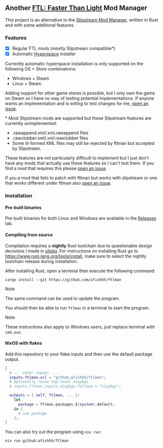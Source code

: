 ## Another [FTL: Faster Than Light](https://subsetgames.com/ftl.html) Mod Manager

This project is an alternative to the [Slipstream Mod Manager](https://github.com/Vhati/Slipstream-Mod-Manager), written in Rust and with some additional features.

### Features

- [x] Regular FTL mods (mostly Slipstream compatible*)
- [x] Automatic [Hyperspace](https://github.com/FTL-Hyperspace/FTL-Hyperspace) installer

Currently automatic hyperspace installation is only supported on the following OS + Store combinations:
- Windows + Steam
- Linux + Steam

Adding support for other game stores is possible, but I only own the game on Steam so I have no way of testing potential implementations. If anyone wants an implementation and is willing to test changes for me, [open an issue](https://github.com/afishhh/ftlman/issues/new).

\* Most Slipstream mods are supported but these Slipstream features are currently unimplemented:
- .rawappend.xml/.xml.rawappend files
- .rawclobber.xml/.xml.rawclobber files
- Some ill-formed XML files may still be rejected by ftlman but accepted by Slipstream.

These features are not particularly difficult to implement but I just don't have any mods that actually *use* these features so I can't test them. If you find a mod that requires this please [open an issue](https://github.com/afishhh/ftlman/issues/new).

If you a mod that fails to patch with ftlman but works with slipstream or one that works different under ftlman also [open an issue](https://github.com/afishhh/ftlman/issues/new).

### Installation

#### Pre-built binaries

Pre-built binaries for both Linux and Windows are available in the [Releases](https://github.com/afishhh/ftlman/releases) tab.

#### Compiling from source

Compilation requires a **nightly** Rust toolchain due to questionable design decisions I made in [silpkg](https://github.com/afishhh/silpkg).
For instructions on installing Rust go to https://www.rust-lang.org/tools/install, make sure to select the nightly toolchain release during installation.

After installing Rust, open a terminal then execute the following command:
```command
cargo install --git https://github.com/afishhh/ftlman
```

> [!NOTE]
> The same command can be used to update the program.

You should then be able to run `ftlman` in a terminal to start the program.

> [!NOTE]
> These instructions also apply to Windows users, just replace terminal with `cmd.exe`.

#### NixOS with flakes

Add this repository to your flake inputs and then use the default package output.

```nix
{
  # ... other inputs ...
  inputs.ftlman.url = "github:afishhh/ftlman";
  # Optionally reuse top-level nixpkgs
  # inputs.ftlman.inputs.nixpkgs.follows = "nixpkgs";

  outputs = { self, ftlman, ... }:
    let
      package = ftlman.packages.${system}.default;
    in {
      # use package
    };
}
```

You can also try out the program using `nix run`:

```command
nix run github:afishhh/ftlman
```
